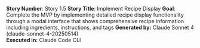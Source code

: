 **Story Number**: Story 1.5
**Story Title**: Implement Recipe Display
**Goal**: Complete the MVP by implementing detailed recipe display functionality through a modal interface that shows comprehensive recipe information including ingredients, instructions, and tags
**Generated by:** Claude Sonnet 4 (claude-sonnet-4-20250514)  
**Executed in:** Claude Code CLI